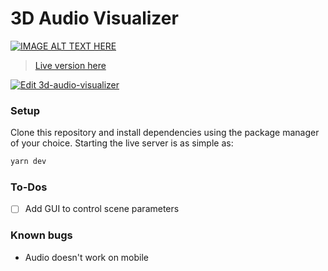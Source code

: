 # 3D Audio Visualizer

[![IMAGE ALT TEXT HERE](https://img.youtube.com/vi/1NxAxhUVn38/0.jpg)](https://www.youtube.com/watch?v=1NxAxhUVn38)

> <a href="https://3d-audio-visualizer.vercel.app/">Live version here</a>

[![Edit 3d-audio-visualizer](https://codesandbox.io/static/img/play-codesandbox.svg)](https://codesandbox.io/s/github/DaniloArantesF/3d-audio-visualizer/tree/main/?fontsize=14&hidenavigation=1&theme=dark)

### Setup
Clone this repository and install dependencies using the package manager of your choice.
Starting the live server is as simple as:
```bash
yarn dev
```

### To-Dos
- [ ] Add GUI to control scene parameters

### Known bugs
* Audio doesn't work on mobile

<!-- [⬆ Voltar ao topo](#3d-audio-visualizer)<br> -->